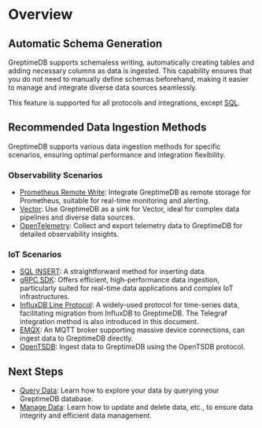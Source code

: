 # Overview

## Automatic Schema Generation

GreptimeDB supports schemaless writing, automatically creating tables and adding necessary columns as data is ingested.
This capability ensures that you do not need to manually define schemas beforehand, making it easier to manage and integrate diverse data sources seamlessly.
<!-- TODO: add links to protocols and integrations -->
This feature is supported for all protocols and integrations, except [SQL](./for-iot/sql.md).

## Recommended Data Ingestion Methods

GreptimeDB supports various data ingestion methods for specific scenarios, ensuring optimal performance and integration flexibility.

### Observability Scenarios

- [Prometheus Remote Write](./for-observerbility/prometheus.md): Integrate GreptimeDB as remote storage for Prometheus, suitable for real-time monitoring and alerting.
- [Vector](./for-observerbility/vector.md): Use GreptimeDB as a sink for Vector, ideal for complex data pipelines and diverse data sources.
- [OpenTelemetry](./for-observerbility/opentelemetry.md): Collect and export telemetry data to GreptimeDB for detailed observability insights.

### IoT Scenarios

- [SQL INSERT](./for-iot/sql.md): A straightforward method for inserting data.
- [gRPC SDK](./for-iot/grpc-sdks/overview.md): Offers efficient, high-performance data ingestion, particularly suited for real-time data applications and complex IoT infrastructures.
- [InfluxDB Line Protocol](./for-iot/influxdb-line-protocol.md): A widely-used protocol for time-series data, facilitating migration from InfluxDB to GreptimeDB. The Telegraf integration method is also introduced in this document.
- [EMQX](./for-iot/emqx.md): An MQTT broker supporting massive device connections, can ingest data to GreptimeDB directly.
- [OpenTSDB](./for-iot/opentsdb.md): Ingest data to GreptimeDB using the OpenTSDB protocol.

## Next Steps

- [Query Data](/user-guide/query-data/overview.md): Learn how to explore your data by querying your GreptimeDB database.
- [Manage Data](/user-guide/manage-data/overview.md): Learn how to update and delete data, etc., to ensure data integrity and efficient data management.

